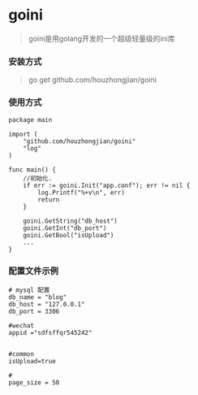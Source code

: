 # goini

> goini是用golang开发的一个超级轻量级的ini库

### 安装方式
> go get github.com/houzhongjian/goini

### 使用方式
```
package main

import (
    "github.com/houzhongjian/goini"
    "log"
)

func main() {
    //初始化.
    if err := goini.Init("app.conf"); err != nil {
        log.Printf("%+v\n", err)
        return
    }

    goini.GetString("db_host")
    goini.GetInt("db_port")
    goini.GetBool("isUpload")
    ...
}
```

### 配置文件示例
```
# mysql 配置
db_name = "blog"
db_host = "127.0.0.1"
db_port = 3306

#wechat
appid ="sdfsffqr545242"


#common
isUpload=true

#
page_size = 50

```
